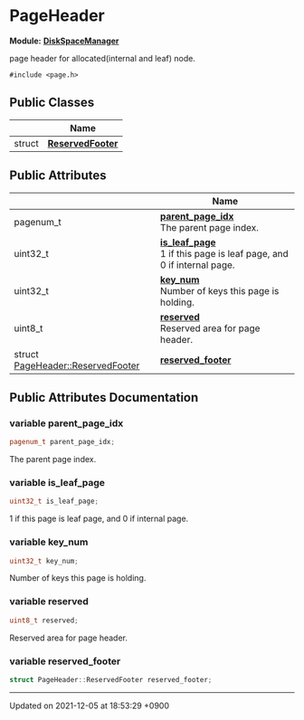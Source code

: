 

# PageHeader

**Module:** **[DiskSpaceManager](/Modules/DiskSpaceManager)**



page header for allocated(internal and leaf) node. 


`#include <page.h>`

## Public Classes

|                | Name           |
| -------------- | -------------- |
| struct | **[ReservedFooter](/Classes/PageHeader_1_1ReservedFooter)**  |

## Public Attributes

|                | Name           |
| -------------- | -------------- |
| pagenum_t | **[parent_page_idx](/Classes/PageHeader#variable-parent_page_idx)** <br>The parent page index.  |
| uint32_t | **[is_leaf_page](/Classes/PageHeader#variable-is_leaf_page)** <br>1 if this page is leaf page, and 0 if internal page.  |
| uint32_t | **[key_num](/Classes/PageHeader#variable-key_num)** <br>Number of keys this page is holding.  |
| uint8_t | **[reserved](/Classes/PageHeader#variable-reserved)** <br>Reserved area for page header.  |
| struct <a href="/Classes/PageHeader_1_1ReservedFooter">PageHeader::ReservedFooter</a> | **[reserved_footer](/Classes/PageHeader#variable-reserved_footer)**  |

## Public Attributes Documentation

### variable parent_page_idx

```cpp
pagenum_t parent_page_idx;
```

The parent page index. 

### variable is_leaf_page

```cpp
uint32_t is_leaf_page;
```

1 if this page is leaf page, and 0 if internal page. 

### variable key_num

```cpp
uint32_t key_num;
```

Number of keys this page is holding. 

### variable reserved

```cpp
uint8_t reserved;
```

Reserved area for page header. 

### variable reserved_footer

```cpp
struct PageHeader::ReservedFooter reserved_footer;
```


-------------------------------

Updated on 2021-12-05 at 18:53:29 +0900